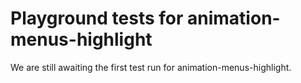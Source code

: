 # Playground tests for animation-menus-highlight
We are still awaiting the first test run for animation-menus-highlight.
